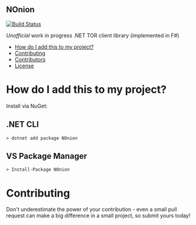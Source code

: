 NOnion
-------------------------------
[![Build Status](https://github.com/nblockchain/NOnion/actions/workflows/CI.yml/badge.svg?branch=master&event=push)](https://github.com/nblockchain/NOnion/actions/workflows/CI.yml)

_Unofficial_ work in progress .NET TOR client library (implemented in F#)

- [How do I add this to my project?](#how-do-i-add-this-to-my-project)
- [Contributing](#contributing)
- [Contributors](https://github.com/nblockchain/NOnion/graphs/contributors)
- [License](https://github.com/nblockchain/NOnion/blob/master/LICENSE)

# How do I add this to my project?

Install via NuGet:

## .NET CLI
```
> dotnet add package NOnion
```

## VS Package Manager
```
> Install-Package NOnion
```

# Contributing

Don't underestimate the power of your contribution - even a small pull request can make a big difference in a small project, so submit yours today!
